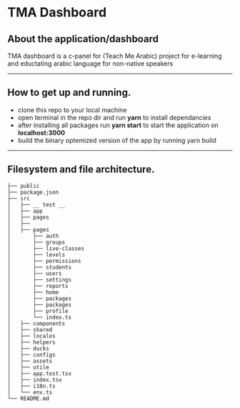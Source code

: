 # TMA Dashboard
## About the application/dashboard


TMA dashboard is a c-panel for (Teach Me Arabic) project for e-learning and eductating arabic language for non-native speakers

---
## How to get up and running.

- clone this repo to your local machine 
- open terminal in the repo dir and run __yarn__ to install dependancies
- after installing all packages run __yarn start__ to start the application on __localhost:3000__
- build the binary optemized version of the app by running yarn build

---
## Filesystem and file architecture.


```
├── public
├── package.json
├── src
│   ├── __ test __
│   ├── app
│   ├── pages
│   ├── 
│   ├── pages
│       ├── auth
│       ├── groups
│       ├── live-classes
│       ├── levels
│       ├── permissions
│       ├── students
│       ├── users
│       ├── settings
│       ├── reports
│       ├── home
│       ├── packages
│       ├── packages
│       ├── profile
│       └── index.ts
│   ├── components
│   ├── shared
│   ├── locales
│   ├── helpers
│   ├── ducks
│   ├── configs
│   ├── assets
│   ├── utile
│   ├── app.test.tsx
│   ├── index.tsx
│   ├── i18n.ts
│   └── env.ts
└── README.md
```
